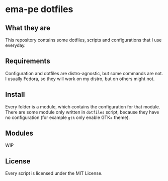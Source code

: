 ema-pe dotfiles
===============

What they are
-------------

This repository contains some dotfiles, scripts and configurations that I use
everyday.

Requirements
------------

Configuration and dotfiles are distro-agnostic, but some commands are not. I
usually Fedora, so they will work on my distro, but on others might not.

Install
-------

Every folder is a module, which contains the configuration for that module.
There are some module only written in `dotfiles` script, because they have no
configuration (for example `gtk` only enable GTK+ theme).

Modules
-------

WIP

License
-------

Every script is licensed under the MIT License.
